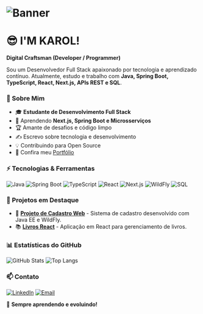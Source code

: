 # ![Banner](https://github.com/seu-usuario/seu-usuario/raw/main/banner.png)

# 😎 I'M KAROL!

**Digital Craftsman (Developer / Programmer)**

Sou um Desenvolvedor Full Stack apaixonado por tecnologia e aprendizado contínuo. Atualmente, estudo e trabalho com **Java, Spring Boot, TypeScript, React, Next.js, APIs REST e SQL**.

### 🚀 Sobre Mim
- 🎓 **Estudante de Desenvolvimento Full Stack**
- 🌱 Aprendendo **Next.js, Spring Boot e Microsserviços**
- 🏆 Amante de desafios e código limpo
- ✍️ Escrevo sobre tecnologia e desenvolvimento
- 💡 Contribuindo para Open Source
- 🔗 Confira meu [Portfólio](https://github.com/seu-usuario)

### ⚡ Tecnologias & Ferramentas

![Java](https://img.shields.io/badge/Java-%23ED8B00.svg?style=for-the-badge&logo=java&logoColor=white)
![Spring Boot](https://img.shields.io/badge/Spring%20Boot-%236DB33F.svg?style=for-the-badge&logo=spring-boot&logoColor=white)
![TypeScript](https://img.shields.io/badge/TypeScript-%23007ACC.svg?style=for-the-badge&logo=typescript&logoColor=white)
![React](https://img.shields.io/badge/React-%2361DAFB.svg?style=for-the-badge&logo=react&logoColor=white)
![Next.js](https://img.shields.io/badge/Next.js-%23000000.svg?style=for-the-badge&logo=next.js&logoColor=white)
![WildFly](https://img.shields.io/badge/WildFly-%23007ACC.svg?style=for-the-badge&logo=wildfly&logoColor=white)
![SQL](https://img.shields.io/badge/SQL-%234479A1.svg?style=for-the-badge&logo=postgresql&logoColor=white)

### 📌 Projetos em Destaque

- 📂 [**Projeto de Cadastro Web**](https://github.com/seu-usuario/projeto-cadastro) - Sistema de cadastro desenvolvido com Java EE e WildFly.
- 📚 [**Livros React**](https://github.com/seu-usuario/livros-react) - Aplicação em React para gerenciamento de livros.

### 📊 Estatísticas do GitHub

![GitHub Stats](https://github-readme-stats.vercel.app/api?username=seu-usuario&show_icons=true&theme=radical)
![Top Langs](https://github-readme-stats.vercel.app/api/top-langs/?username=seu-usuario&layout=compact&theme=radical)

### 📫 Contato

[![LinkedIn](https://img.shields.io/badge/LinkedIn-%230077B5.svg?style=for-the-badge&logo=linkedin&logoColor=white)](https://www.linkedin.com/in/seu-linkedin)
[![Email](https://img.shields.io/badge/Email-D14836.svg?style=for-the-badge&logo=gmail&logoColor=white)](mailto:seu-email@gmail.com)

🚀 **Sempre aprendendo e evoluindo!**

